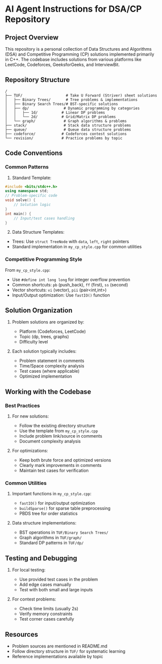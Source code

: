 # AI Agent Instructions for DSA/CP Repository

## Project Overview
This repository is a personal collection of Data Structures and Algorithms (DSA) and Competitive Programming (CP) solutions implemented primarily in C++. The codebase includes solutions from various platforms like LeetCode, Codeforces, GeeksforGeeks, and InterviewBit.

## Repository Structure
```
/
├── TUF/                    # Take U Forward (Striver) sheet solutions
│   ├── Binary Trees/       # Tree problems & implementations
│   ├── Binary Search Trees/# BST-specific solutions
│   ├── dp/                # Dynamic programming by categories
│   │   ├── 1d/           # Linear DP problems
│   │   └── 2d/           # Grid/Matrix DP problems
│   └── graph/             # Graph algorithms & problems
├── stack/                 # Stack data structure problems
├── queue/                 # Queue data structure problems
├── codeforce/            # Codeforces contest solutions
└── revision/             # Practice problems by topic
```

## Code Conventions

### Common Patterns
1. Standard Template:
```cpp
#include <bits/stdc++.h>
using namespace std;
// Problem-specific code
void solve() {
    // Solution logic
}
int main() {
    // Input/test cases handling
}
```

2. Data Structure Templates:
- Trees: Use `struct TreeNode` with `data`, `left`, `right` pointers
- Standard implementation in `my_cp_style.cpp` for common utilities

### Competitive Programming Style
From `my_cp_style.cpp`:
- Use `#define int long long` for integer overflow prevention
- Common shortcuts: `pb` (push_back), `ff` (first), `ss` (second)
- Vector shortcuts: `vi` (vector<int>), `pii` (pair<int,int>)
- Input/Output optimization: Use `fastIO()` function

## Solution Organization
1. Problem solutions are organized by:
   - Platform (Codeforces, LeetCode)
   - Topic (dp, trees, graphs)
   - Difficulty level

2. Each solution typically includes:
   - Problem statement in comments
   - Time/Space complexity analysis
   - Test cases (where applicable)
   - Optimized implementation

## Working with the Codebase

### Best Practices
1. For new solutions:
   - Follow the existing directory structure
   - Use the template from `my_cp_style.cpp`
   - Include problem link/source in comments
   - Document complexity analysis

2. For optimizations:
   - Keep both brute force and optimized versions
   - Clearly mark improvements in comments
   - Maintain test cases for verification

### Common Utilities
1. Important functions in `my_cp_style.cpp`:
   - `fastIO()` for input/output optimization
   - `buildSparse()` for sparse table preprocessing
   - PBDS tree for order statistics

2. Data structure implementations:
   - BST operations in `TUF/Binary Search Trees/`
   - Graph algorithms in `TUF/graph/`
   - Standard DP patterns in `TUF/dp/`

## Testing and Debugging
1. For local testing:
   - Use provided test cases in the problem
   - Add edge cases manually
   - Test with both small and large inputs

2. For contest problems:
   - Check time limits (usually 2s)
   - Verify memory constraints
   - Test corner cases carefully

## Resources
- Problem sources are mentioned in README.md
- Follow directory structure in `TUF/` for systematic learning
- Reference implementations available by topic